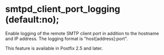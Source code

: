 # smtpd_client_port_logging (default:no); 

 Enable logging of the remote SMTP client port in addition to
the hostname and IP address. The logging format is "host[address]:port".


 This feature is available in Postfix 2.5 and later. 


